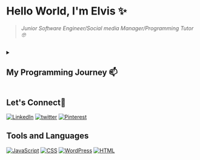 # Hello World, I'm Elvis ✨
> *Junior Software Engineer/Social media Manager/Programming Tutor :nerd_face:*
<h2></h2>

<details>
<summary> <h2>My Programming Journey 📫 </h2></summary>
<p>I'm Gyau Boahen Elvis, a second-year computer engineering student at the Kwame Nkrumah University of Ghana, Kumasi. I got to be familiar with programming when Mr. Arnold Johnson acquainted me with HTML and batch programming. Seeing the wonderful impacts of straightforward lines of code caused my interest in coding to become greater. I then, at that point, began to learn HTML. After little capability in HTML, I started to think about how I could style my HTML components then I met CSS. I learned CSS for quite a while and afterward began JavaScript.During my first year in the university my colleagues and I got introduced to Arduino. I then ccontinued to pursue it by learning how to program the <b>KEYESTUDIO KS0158</b>.I've also learnt how to use WordPress to build websites with having to write hard codes. Comparing WordPress to using html,CSS and JavaScript to build website, I prefer using the hard codes since it gives me more flexibility to creating my perfect design </p>
<p>
  I'm looking forward to collaborating on any programming project that uses <b>HTML,CSS,JavaScript and Arduino</b>
</p>
 </details>
<h2>Let's Connect👋</h2>
<a href="https://www.linkedin.com/in/gyauboahenelvis/"><img src="https://img.icons8.com/color/48/null/linkedin-circled--v1.png" title='LinkedIn'/></a>
<a href="https://twitter.com/LordGyau"><img src="https://img.icons8.com/color/48/null/twitter--v1.png" title='twitter'/></a>
<a href="https://www.pinterest.com/gyauelvis/"><img src="https://img.icons8.com/color/48/null/pinterest--v1.png" title='Pinterest'/></a>
<h2>Tools and Languages</h2>
<a href='#'><img src="https://img.icons8.com/ios/50/null/javascript--v1.png" title='JavaScript'/></a>
<a href='#'><img src="https://img.icons8.com/color/48/null/css3.png" title='CSS'/></a>
<a href='#'><img src="https://img.icons8.com/color/48/null/wordpress.png" title='WordPress'/></a>
<a href='#'><img src="https://img.icons8.com/color/48/null/html-5--v1.png" title='HTML'/></a>
<a href<img src="https://img.icons8.com/color/48/null/arduino.png" title='Arduino'/></a>
<a href<img src="https://img.icons8.com/color/48/null/visual-studio-code-2019.png" title='Visual Studio'/></a>
<p></p>




<!---
gyauelvis/gyauelvis is a ✨ special ✨ repository because its `README.md` (this file) appears on your GitHub profile.
You can click the Preview link to take a look at your changes.
--->
